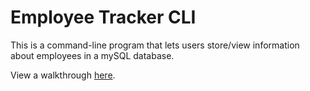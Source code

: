 # Employee Tracker CLI

This is a command-line program that lets users store/view information about employees in a mySQL database.

View a walkthrough [here](https://youtu.be/Y9q8KzJS5QA).